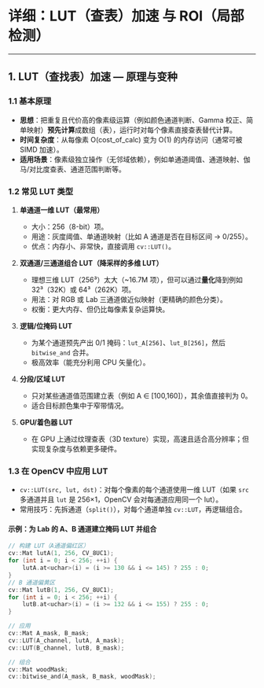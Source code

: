 # 详细：LUT（查表）加速 与 ROI（局部检测）

---

## 1. LUT（查找表）加速 — 原理与变种

### 1.1 基本原理
- **思想**：把重复且代价高的像素级运算（例如颜色通道判断、Gamma 校正、简单映射）**预先计算**成数组（表），运行时对每个像素直接查表替代计算。
- **时间复杂度**：从每像素 O(cost_of_calc) 变为 O(1) 的内存访问（通常可被 SIMD 加速）。
- **适用场景**：像素级独立操作（无邻域依赖），例如单通道阈值、通道映射、伽马/对比度查表、通道范围判断等。

### 1.2 常见 LUT 类型
1. **单通道一维 LUT（最常用）**
   - 大小：256（8-bit）项。
   - 用途：灰度阈值、单通道映射（比如 A 通道是否在目标区间 → 0/255）。
   - 优点：内存小、非常快，直接调用 `cv::LUT()`。

2. **双通道/三通道组合 LUT（降采样的多维 LUT）**
   - 理想三维 LUT（256³）太大（~16.7M 项），但可以通过**量化**降到例如 32³（32K）或 64³（262K）项。
   - 用法：对 RGB 或 Lab 三通道做近似映射（更精确的颜色分类）。
   - 权衡：更大内存、但仍比每像素复杂运算快。

3. **逻辑/位掩码 LUT**
   - 为某个通道预先产出 0/1 掩码：`lut_A[256]`、`lut_B[256]`，然后 `bitwise_and` 合并。
   - 极高效率（能充分利用 CPU 矢量化）。

4. **分段/区域 LUT**
   - 只对某些通道值范围建立表（例如 A ∈ [100,160]），其余值直接判为 0。
   - 适合目标颜色集中于窄带情况。

5. **GPU/着色器 LUT**
   - 在 GPU 上通过纹理查表（3D texture）实现，高速且适合高分辨率；但实现复杂度与依赖更多硬件。

### 1.3 在 OpenCV 中应用 LUT
- `cv::LUT(src, lut, dst)`：对每个像素的每个通道使用一维 LUT（如果 `src` 多通道并且 `lut` 是 256×1，OpenCV 会对每通道应用同一个 lut）。
- 常用技巧：先拆通道（`split()`），对每个通道单独 `cv::LUT`，再逻辑组合。

#### 示例：为 Lab 的 A、B 通道建立掩码 LUT 并组合
```cpp
// 构建 LUT（A通道偏红区）
cv::Mat lutA(1, 256, CV_8UC1);
for (int i = 0; i < 256; ++i) {
    lutA.at<uchar>(i) = (i >= 130 && i <= 145) ? 255 : 0;
}
// B 通道偏黄区
cv::Mat lutB(1, 256, CV_8UC1);
for (int i = 0; i < 256; ++i) {
    lutB.at<uchar>(i) = (i >= 132 && i <= 155) ? 255 : 0;
}

// 应用
cv::Mat A_mask, B_mask;
cv::LUT(A_channel, lutA, A_mask);
cv::LUT(B_channel, lutB, B_mask);

// 组合
cv::Mat woodMask;
cv::bitwise_and(A_mask, B_mask, woodMask);
